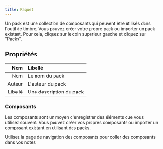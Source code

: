 ```yaml
---
title: Paquet
---
```


Un pack est une collection de composants qui peuvent être utilisés dans l'outil de timbre. Vous pouvez créer votre propre pack ou importer un pack existant. Pour cela, cliquez sur le coin supérieur gauche et cliquez sur "Packs".

## Propriétés

|     Nom | Libellé                 |
| ------: | :---------------------- |
|     Nom | Le nom du pack          |
|  Auteur | L'auteur du pack        |
| Libellé | Une description du pack |

### Composants

Les composants sont un moyen d'enregistrer des éléments que vous utilisez souvent. Vous pouvez créer vos propres composants ou importer un composant existant en utilisant des packs.

Utilisez la page de navigation des composants pour coller des composants dans vos notes.
